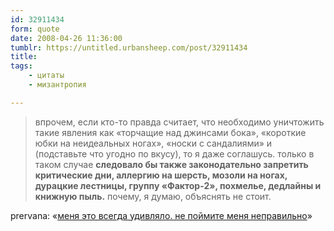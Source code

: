 ```yaml
---
id: 32911434
form: quote
date: 2008-04-26 11:36:00
tumblr: https://untitled.urbansheep.com/post/32911434
title: 
tags:
    - цитаты
    - мизантропия

---
```


<blockquote>
впрочем, если кто-то правда считает, что необходимо уничтожить такие явления как «торчащие над джинсами бока», «короткие юбки на неидеальных ногах», «носки с сандалиями» и (подставьте что угодно по вкусу), то я даже соглашусь. только в таком случае <strong>следовало бы также законодательно запретить критические дни, аллергию на шерсть, мозоли на ногах, дурацкие лестницы, группу «Фактор-2», похмелье, дедлайны и книжную пыль.</strong> почему, я думаю, объяснять не стоит.
</blockquote>

prervana: «<a href="http://prervana.livejournal.com/1050683.html">меня это всегда удивляло. не поймите меня неправильно</a>»
